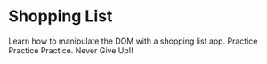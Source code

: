 # Shopping List

Learn how to manipulate the DOM with a shopping list app.
Practice Practice Practice. Never Give Up!!
